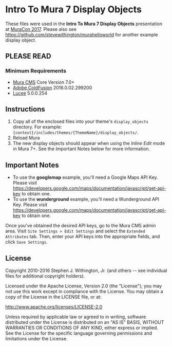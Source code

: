 # Intro To Mura 7 Display Objects

These files were used in the **Intro To Mura 7 Display Objects** presentation at [MuraCon 2017](http://www.muracon.com). Please also see https://github.com/stevewithington/murahelloworld for another example display object.

## PLEASE READ

### Minimum Requirements
* [Mura CMS](http://www.getmura.com) Core Version 7.0+
* [Adobe ColdFusion](http://www.adobe.com/coldfusion) 2016.0.02.299200
* [Lucee](http://lucee.org) 5.0.0.254

## Instructions
1. Copy all of the enclosed files into your theme's `display_objects` directory. For example: `{context}/includes/themes/{ThemeName}/display_objects/`.
2. Reload Mura
3. The new display objects should appear when using the *Inline Edit* mode in Mura 7+. See the Important Notes below for more information.

## Important Notes
* To use the **googlemap** example, you'll need a Google Maps API Key. Please visit https://developers.google.com/maps/documentation/javascript/get-api-key to obtain one.
* To use the **wunderground** example, you'll need a Wunderground API Key. Please visit https://developers.google.com/maps/documentation/javascript/get-api-key to obtain one.

Once you've obtained the desired API keys, go to the Mura CMS admin area. Visit `Site Settings > Edit Settings` and select the `Extended Attributes` tab. Then, enter your API keys into the appropriate fields, and click `Save Settings`.

## License
Copyright 2010-2016 Stephen J. Withington, Jr. (and others -- see individual files for additional copyright holders).

Licensed under the Apache License, Version 2.0 (the "License"); you may not use this work except in compliance with the License. You may obtain a copy of the License in the LICENSE file, or at:

http://www.apache.org/licenses/LICENSE-2.0

Unless required by applicable law or agreed to in writing, software distributed under the License is distributed on an "AS IS" BASIS, WITHOUT WARRANTIES OR CONDITIONS OF ANY KIND, either express or implied. See the License for the specific language governing permissions and limitations under the License.
